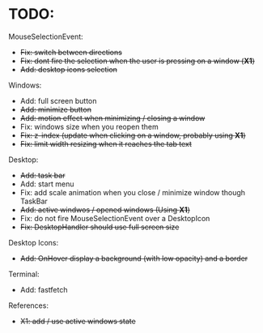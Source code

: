 # TODO: 
MouseSelectionEvent:
- ~~Fix: switch between directions~~
- ~~Fix: dont fire the selection when the user is pressing on a window (**X1**)~~
- ~~Add: desktop icons selection~~

Windows:
- Add: full screen button
- ~~Add: minimize button~~
- ~~Add: motion effect when minimizing / closing a window~~
- Fix: windows size when you reopen them
- ~~Fix: z-index (update when clicking on a window, probably using **X1**)~~
- ~~Fix: limit width resizing when it reaches the tab text~~

Desktop:
- ~~Add: task bar~~
- Add: start menu
- Fix: add scale animation when you close / minimize window though TaskBar
- ~~Add: active windwos / opened windows (Using **X1**)~~
- Fix: do not fire MouseSelectionEvent over a DesktopIcon
- ~~Fix: DesktopHandler should use full screen size~~

Desktop Icons:
- ~~Add: OnHover display a background (with low opacity) and a border~~

Terminal:
- Add: fastfetch

References:
- ~~X1: add / use active windows state~~